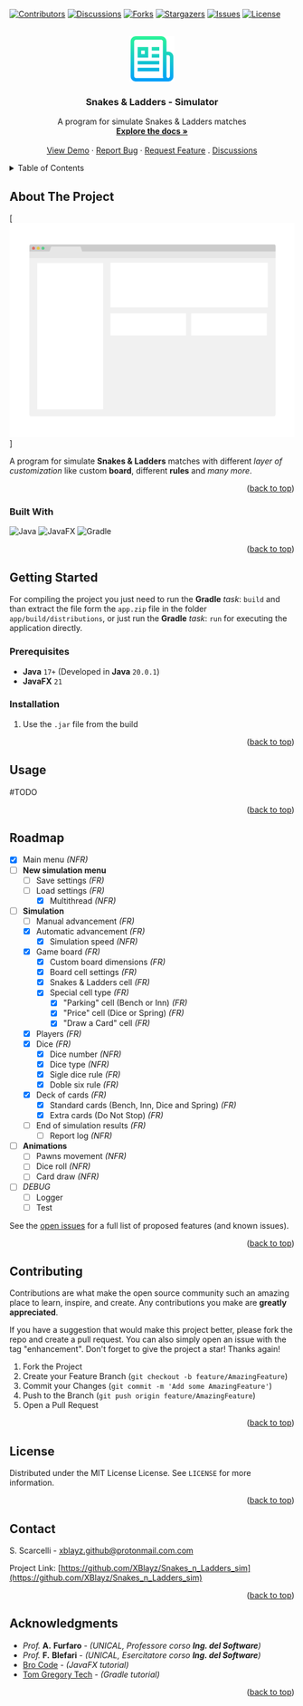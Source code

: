 <!-- TOP LINK -->
<a name="readme-top"></a>



<!-- Parameters:
*** `XBlayz`, `Snakes_n_Ladders_sim`,
*** `S. Scarcelli`, `protonmail.com`, `xblayz.github`,
*** `Snakes & Ladders - Simulator`, `A program for simulate Snakes & Ladders matches`
*** `A program for simulate **Snakes & Ladders** matches with different _layer of customization_ like custom **board**, different **rules** and _many more_.`
*** `MIT License`
-->



<!-- PROJECT SHIELDS -->
[![Contributors][contributors-shield]][contributors-url]
[![Discussions][discussions-shield]][discussions-url]
[![Forks][forks-shield]][forks-url]
[![Stargazers][stars-shield]][stars-url]
[![Issues][issues-shield]][issues-url]
[![License][license-shield]][license-url]



<!-- PROJECT LOGO -->
<br />
<div align="center">
  <a href="https://github.com/XBlayz/Snakes_n_Ladders_sim">
    <img src=".img/logo.png" alt="Logo" width="80" height="80">
  </a>

<h3 align="center">Snakes & Ladders - Simulator</h3>

  <p align="center">
    A program for simulate Snakes & Ladders matches
    <br />
    <a href="https://github.com/XBlayz/Snakes_n_Ladders_sim"><strong>Explore the docs »</strong></a>
    <br />
    <br />
    <a href="https://github.com/XBlayz/Snakes_n_Ladders_sim">View Demo</a>
    ·
    <a href="https://github.com/XBlayz/Snakes_n_Ladders_sim/issues">Report Bug</a>
    ·
    <a href="https://github.com/XBlayz/Snakes_n_Ladders_sim/issues">Request Feature</a>
    .
    <a href="https://github.com/XBlayz/Snakes_n_Ladders_sim/discussions">Discussions</a>
  </p>
</div>



<!-- TABLE OF CONTENTS -->
<details>
  <summary>Table of Contents</summary>
  <ol>
    <li>
      <a href="#about-the-project">About The Project</a>
      <ul>
        <li><a href="#built-with">Built With</a></li>
      </ul>
    </li>
    <li>
      <a href="#getting-started">Getting Started</a>
      <ul>
        <li><a href="#prerequisites">Prerequisites</a></li>
        <li><a href="#installation">Installation</a></li>
      </ul>
    </li>
    <li><a href="#usage">Usage</a></li>
    <li><a href="#roadmap">Roadmap</a></li>
    <li><a href="#contributing">Contributing</a></li>
    <li><a href="#license">License</a></li>
    <li><a href="#contact">Contact</a></li>
    <li><a href="#acknowledgments">Acknowledgments</a></li>
  </ol>
</details>



<!-- ABOUT THE PROJECT -->
## About The Project

[![Product Name Screen Shot][product-screenshot]]

A program for simulate **Snakes & Ladders** matches with different _layer of customization_ like custom **board**, different **rules** and _many more_.

<p align="right">(<a href="#readme-top">back to top</a>)</p>



### Built With
<!-- https://shields.io/ -->
<!-- https://github.com/Ileriayo/markdown-badges -->
![Java](https://img.shields.io/badge/java-%23ED8B00.svg?style=for-the-badge&logo=openjdk&logoColor=white)
![JavaFX](https://img.shields.io/badge/javafx-%23FF0000.svg?style=for-the-badge&logo=javafx&logoColor=white)
![Gradle](https://img.shields.io/badge/Gradle-02303A.svg?style=for-the-badge&logo=Gradle&logoColor=white)

<p align="right">(<a href="#readme-top">back to top</a>)</p>



<!-- GETTING STARTED -->
## Getting Started
For compiling the project you just need to run the **Gradle** _task_: `build` and than extract the file form the `app.zip` file in the folder `app/build/distributions`, or just run the **Gradle** _task_: `run` for executing the application directly.

### Prerequisites
* **Java** `17+` (Developed in **Java** `20.0.1`)
* **JavaFX** `21`

### Installation
1. Use the `.jar` file from the build

<p align="right">(<a href="#readme-top">back to top</a>)</p>



<!-- USAGE EXAMPLES -->
## Usage
#TODO

<p align="right">(<a href="#readme-top">back to top</a>)</p>



<!-- ROADMAP -->
## Roadmap
- [X] Main menu _(NFR)_
- [ ] **New simulation menu**
  - [ ] Save settings _(FR)_
  - [ ] Load settings _(FR)_
    - [X] Multithread _(NFR)_
- [ ] **Simulation**
  - [ ] Manual advancement _(FR)_
  - [X] Automatic advancement _(FR)_
    - [X] Simulation speed _(NFR)_
  - [X] Game board _(FR)_
    - [X] Custom board dimensions _(FR)_
    - [X] Board cell settings _(FR)_
    - [X] Snakes & Ladders cell _(FR)_
    - [X] Special cell type _(FR)_
      - [X] "Parking" cell (Bench or Inn) _(FR)_
      - [X] "Price" cell (Dice or Spring) _(FR)_
      - [X] "Draw a Card" cell _(FR)_
  - [X] Players _(FR)_
  - [X] Dice _(FR)_
    - [X] Dice number _(NFR)_
    - [X] Dice type _(NFR)_
    - [X] Sigle dice rule _(FR)_
    - [X] Doble six rule _(FR)_
  - [X] Deck of cards _(FR)_
    - [X] Standard cards (Bench, Inn, Dice and Spring) _(FR)_
    - [X] Extra cards (Do Not Stop) _(FR)_
  - [ ] End of simulation results _(FR)_
    - [ ] Report log _(NFR)_
- [ ] **Animations**
  - [ ] Pawns movement _(NFR)_
  - [ ] Dice roll _(NFR)_
  - [ ] Card draw _(NFR)_
- [ ] _DEBUG_
  - [ ] Logger
  - [ ] Test

See the [open issues](https://github.com/XBlayz/Snakes_n_Ladders_sim/issues) for a full list of proposed features (and known issues).

<p align="right">(<a href="#readme-top">back to top</a>)</p>



<!-- CONTRIBUTING -->
## Contributing
Contributions are what make the open source community such an amazing place to learn, inspire, and create. Any contributions you make are **greatly appreciated**.

If you have a suggestion that would make this project better, please fork the repo and create a pull request. You can also simply open an issue with the tag "enhancement".
Don't forget to give the project a star! Thanks again!

1. Fork the Project
2. Create your Feature Branch (`git checkout -b feature/AmazingFeature`)
3. Commit your Changes (`git commit -m 'Add some AmazingFeature'`)
4. Push to the Branch (`git push origin feature/AmazingFeature`)
5. Open a Pull Request

<p align="right">(<a href="#readme-top">back to top</a>)</p>



<!-- LICENSE -->
## License
Distributed under the MIT License License. See `LICENSE` for more information.

<p align="right">(<a href="#readme-top">back to top</a>)</p>



<!-- CONTACT -->
## Contact
S. Scarcelli - xblayz.github@protonmail.com.com

Project Link: [https://github.com/XBlayz/Snakes_n_Ladders_sim](https://github.com/XBlayz/Snakes_n_Ladders_sim)

<p align="right">(<a href="#readme-top">back to top</a>)</p>



<!-- ACKNOWLEDGMENTS -->
## Acknowledgments
* _Prof._ **A.** **Furfaro** - _(UNICAL, Professore corso **Ing. del Software**)_
* _Prof._ **F.** **Blefari** - _(UNICAL, Esercitatore corso **Ing. del Software**)_
* [Bro Code](https://youtu.be/9XJicRt_FaI?si=DG6TItrVz8V4ODj-) - _(JavaFX tutorial)_
* [Tom Gregory Tech](https://youtu.be/-dtcEMLNmn0?si=TSBWCfkbVy5r3RkX) - _(Gradle tutorial)_

<p align="right">(<a href="#readme-top">back to top</a>)</p>



<!-- MARKDOWN LINKS & images -->
<!-- https://www.markdownguide.org/basic-syntax/#reference-style-links -->
[contributors-shield]: https://img.shields.io/github/contributors/XBlayz/Snakes_n_Ladders_sim.svg?style=for-the-badge
[contributors-url]: https://github.com/XBlayz/Snakes_n_Ladders_sim/graphs/contributors
[forks-shield]: https://img.shields.io/github/forks/XBlayz/Snakes_n_Ladders_sim.svg?style=for-the-badge
[forks-url]: https://github.com/XBlayz/Snakes_n_Ladders_sim/network/members
[discussions-shield]: https://img.shields.io/github/discussions/XBlayz/Snakes_n_Ladders_sim.svg?style=for-the-badge
[discussions-url]: https://github.com/XBlayz/Snakes_n_Ladders_sim/discussions
[stars-shield]: https://img.shields.io/github/stars/XBlayz/Snakes_n_Ladders_sim.svg?style=for-the-badge
[stars-url]: https://github.com/XBlayz/Snakes_n_Ladders_sim/stargazers
[issues-shield]: https://img.shields.io/github/issues/XBlayz/Snakes_n_Ladders_sim.svg?style=for-the-badge
[issues-url]: https://github.com/XBlayz/Snakes_n_Ladders_sim/issues
[license-shield]: https://img.shields.io/github/license/XBlayz/Snakes_n_Ladders_sim.svg?style=for-the-badge
[license-url]: https://github.com/XBlayz/Snakes_n_Ladders_sim/blob/master/LICENSE.txt
[product-screenshot]: .img/screenshot.png
